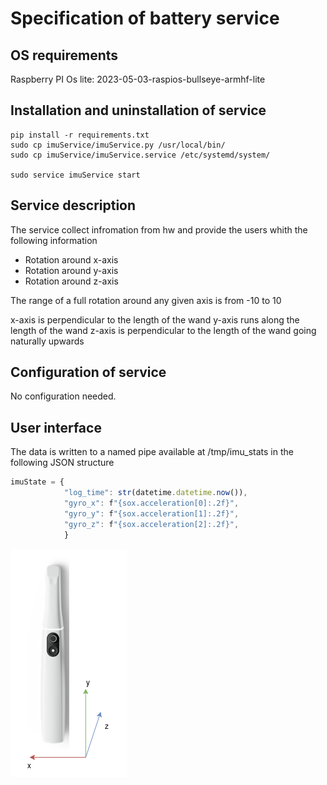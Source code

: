 # Specification of battery service

## OS requirements

Raspberry PI Os lite:  2023-05-03-raspios-bullseye-armhf-lite

## Installation and uninstallation of service

```
pip install -r requirements.txt
sudo cp imuService/imuService.py /usr/local/bin/
sudo cp imuService/imuService.service /etc/systemd/system/

sudo service imuService start
```


## Service description

The service collect infromation from hw and provide the users whith the following information

- Rotation around x-axis
- Rotation around y-axis
- Rotation around z-axis

The range of a full rotation around any given axis is from -10 to 10

x-axis is perpendicular to the length of the wand
y-axis runs along the length of the wand
z-axis is perpendicular to the length of the wand going naturally upwards 

## Configuration of service
No configuration needed.

## User interface

The data is written to a named pipe available at /tmp/imu_stats in the following JSON structure 
```javascript
imuState = {
            "log_time": str(datetime.datetime.now()),
            "gyro_x": f"{sox.acceleration[0]:.2f}",
            "gyro_y": f"{sox.acceleration[1]:.2f}",
            "gyro_z": f"{sox.acceleration[2]:.2f}",
            }     
```
![](imuService/imuAxis.png?raw=true)

